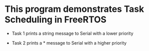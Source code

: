 # This program demonstrates Task Scheduling in FreeRTOS

* Task 1 prints a string message to Serial with a lower priority

* Task 2 prints a * message to Serial with a higher priority